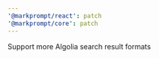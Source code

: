 ```yaml
---
'@markprompt/react': patch
'@markprompt/core': patch
---
```


Support more Algolia search result formats
